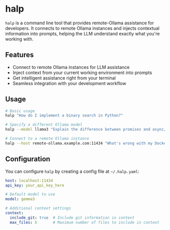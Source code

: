 # halp

`halp` is a command line tool that provides remote-Ollama assistance for developers. It connects to remote Ollama instances and injects contextual information into prompts, helping the LLM understand exactly what you're working with.

## Features

- Connect to remote Ollama instances for LLM assistance
- Inject context from your current working environment into prompts
- Get intelligent assistance right from your terminal
- Seamless integration with your development workflow

## Usage

```bash
# Basic usage
halp "How do I implement a binary search in Python?"

# Specify a different Ollama model
halp --model llama3 "Explain the difference between promises and async/await in JavaScript"

# Connect to a remote Ollama instance
halp --host remote-ollama.example.com:11434 "What's wrong with my Docker configuration?"
```

## Configuration

You can configure `halp` by creating a config file at `~/.halp.yaml`:

```yaml
host: localhost:11434
api_key: your_api_key_here

# Default model to use
model: gemma3

# Additional context settings
context:
  include_git: true  # Include git information in context
  max_files: 5       # Maximum number of files to include in context
```
